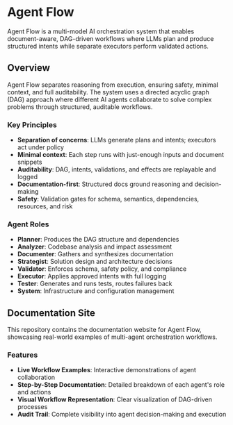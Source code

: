 # Agent Flow

Agent Flow is a multi-model AI orchestration system that enables document-aware, DAG-driven workflows where LLMs plan and produce structured intents while separate executors perform validated actions.

## Overview

Agent Flow separates reasoning from execution, ensuring safety, minimal context, and full auditability. The system uses a directed acyclic graph (DAG) approach where different AI agents collaborate to solve complex problems through structured, auditable workflows.

### Key Principles

- **Separation of concerns**: LLMs generate plans and intents; executors act under policy
- **Minimal context**: Each step runs with just-enough inputs and document snippets
- **Auditability**: DAG, intents, validations, and effects are replayable and logged
- **Documentation-first**: Structured docs ground reasoning and decision-making
- **Safety**: Validation gates for schema, semantics, dependencies, resources, and risk

### Agent Roles

- **Planner**: Produces the DAG structure and dependencies
- **Analyzer**: Codebase analysis and impact assessment
- **Documenter**: Gathers and synthesizes documentation
- **Strategist**: Solution design and architecture decisions
- **Validator**: Enforces schema, safety policy, and compliance
- **Executor**: Applies approved intents with full logging
- **Tester**: Generates and runs tests, routes failures back
- **System**: Infrastructure and configuration management

## Documentation Site

This repository contains the documentation website for Agent Flow, showcasing real-world examples of multi-agent orchestration workflows.

### Features

- **Live Workflow Examples**: Interactive demonstrations of agent collaboration
- **Step-by-Step Documentation**: Detailed breakdown of each agent's role and actions
- **Visual Workflow Representation**: Clear visualization of DAG-driven processes
- **Audit Trail**: Complete visibility into agent decision-making and execution
